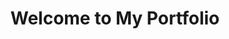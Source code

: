 ---
layout: base
title: Welcome to My Portfolio
components:
  - type: hero
    data:
      title: Hi, I'm a Creative Developer
      subtitle: Building beautiful and functional web experiences
  - type: project-grid
    data:
      projects:
        - title: Project One
          description: A beautiful web application
          image: /images/project1.jpg
          url: /projects/project-one
        - title: Project Two
          description: An innovative platform
          image: /images/project2.jpg
          url: /projects/project-two
        - title: Project Three
          description: A creative solution
          image: /images/project3.jpg
          url: /projects/project-three
---